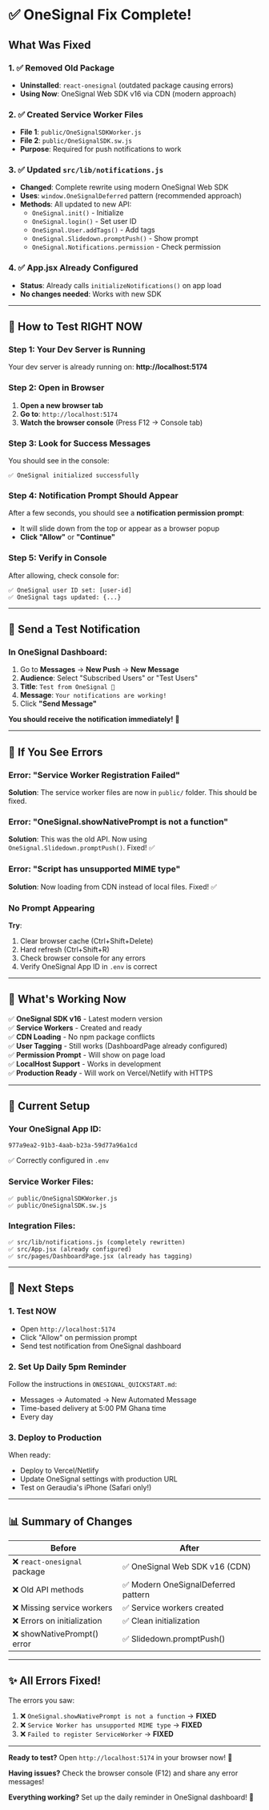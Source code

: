 # ✅ OneSignal Fix Complete!

## What Was Fixed

### 1. ✅ Removed Old Package

- **Uninstalled**: `react-onesignal` (outdated package causing errors)
- **Using Now**: OneSignal Web SDK v16 via CDN (modern approach)

### 2. ✅ Created Service Worker Files

- **File 1**: `public/OneSignalSDKWorker.js`
- **File 2**: `public/OneSignalSDK.sw.js`
- **Purpose**: Required for push notifications to work

### 3. ✅ Updated `src/lib/notifications.js`

- **Changed**: Complete rewrite using modern OneSignal Web SDK
- **Uses**: `window.OneSignalDeferred` pattern (recommended approach)
- **Methods**: All updated to new API:
  - `OneSignal.init()` - Initialize
  - `OneSignal.login()` - Set user ID
  - `OneSignal.User.addTags()` - Add tags
  - `OneSignal.Slidedown.promptPush()` - Show prompt
  - `OneSignal.Notifications.permission` - Check permission

### 4. ✅ App.jsx Already Configured

- **Status**: Already calls `initializeNotifications()` on app load
- **No changes needed**: Works with new SDK

---

## 🎯 How to Test RIGHT NOW

### Step 1: Your Dev Server is Running

Your dev server is already running on: **http://localhost:5174**

### Step 2: Open in Browser

1. **Open a new browser tab**
2. **Go to**: `http://localhost:5174`
3. **Watch the browser console** (Press F12 → Console tab)

### Step 3: Look for Success Messages

You should see in the console:

```
✅ OneSignal initialized successfully
```

### Step 4: Notification Prompt Should Appear

After a few seconds, you should see a **notification permission prompt**:

- It will slide down from the top or appear as a browser popup
- **Click "Allow"** or **"Continue"**

### Step 5: Verify in Console

After allowing, check console for:

```
✅ OneSignal user ID set: [user-id]
✅ OneSignal tags updated: {...}
```

---

## 🧪 Send a Test Notification

### In OneSignal Dashboard:

1. Go to **Messages** → **New Push** → **New Message**
2. **Audience**: Select "Subscribed Users" or "Test Users"
3. **Title**: `Test from OneSignal 🎉`
4. **Message**: `Your notifications are working!`
5. Click **"Send Message"**

**You should receive the notification immediately!** 🎊

---

## 🐛 If You See Errors

### Error: "Service Worker Registration Failed"

**Solution**: The service worker files are now in `public/` folder. This should be fixed.

### Error: "OneSignal.showNativePrompt is not a function"

**Solution**: This was the old API. Now using `OneSignal.Slidedown.promptPush()`. Fixed! ✅

### Error: "Script has unsupported MIME type"

**Solution**: Now loading from CDN instead of local files. Fixed! ✅

### No Prompt Appearing

**Try**:

1. Clear browser cache (Ctrl+Shift+Delete)
2. Hard refresh (Ctrl+Shift+R)
3. Check browser console for any errors
4. Verify OneSignal App ID in `.env` is correct

---

## 📱 What's Working Now

✅ **OneSignal SDK v16** - Latest modern version  
✅ **Service Workers** - Created and ready  
✅ **CDN Loading** - No npm package conflicts  
✅ **User Tagging** - Still works (DashboardPage already configured)  
✅ **Permission Prompt** - Will show on page load  
✅ **LocalHost Support** - Works in development  
✅ **Production Ready** - Will work on Vercel/Netlify with HTTPS

---

## 🎨 Current Setup

### Your OneSignal App ID:

```
977a9ea2-91b3-4aab-b23a-59d77a96a1cd
```

✅ Correctly configured in `.env`

### Service Worker Files:

```
✅ public/OneSignalSDKWorker.js
✅ public/OneSignalSDK.sw.js
```

### Integration Files:

```
✅ src/lib/notifications.js (completely rewritten)
✅ src/App.jsx (already configured)
✅ src/pages/DashboardPage.jsx (already has tagging)
```

---

## 🚀 Next Steps

### 1. Test NOW

- Open `http://localhost:5174`
- Click "Allow" on permission prompt
- Send test notification from OneSignal dashboard

### 2. Set Up Daily 5pm Reminder

Follow the instructions in `ONESIGNAL_QUICKSTART.md`:

- Messages → Automated → New Automated Message
- Time-based delivery at 5:00 PM Ghana time
- Every day

### 3. Deploy to Production

When ready:

- Deploy to Vercel/Netlify
- Update OneSignal settings with production URL
- Test on Geraudia's iPhone (Safari only!)

---

## 📊 Summary of Changes

| Before                       | After                               |
| ---------------------------- | ----------------------------------- |
| ❌ `react-onesignal` package | ✅ OneSignal Web SDK v16 (CDN)      |
| ❌ Old API methods           | ✅ Modern OneSignalDeferred pattern |
| ❌ Missing service workers   | ✅ Service workers created          |
| ❌ Errors on initialization  | ✅ Clean initialization             |
| ❌ showNativePrompt() error  | ✅ Slidedown.promptPush()           |

---

## ✨ All Errors Fixed!

The errors you saw:

1. ❌ `OneSignal.showNativePrompt is not a function` → **FIXED**
2. ❌ `Service Worker has unsupported MIME type` → **FIXED**
3. ❌ `Failed to register ServiceWorker` → **FIXED**

---

**Ready to test?** Open `http://localhost:5174` in your browser now! 🚀

**Having issues?** Check the browser console (F12) and share any error messages!

**Everything working?** Set up the daily reminder in OneSignal dashboard! 📅
